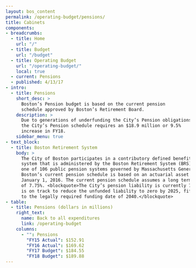 ```yaml
---
layout: bos_content
permalink: /operating-budget/pensions/
title: Cabinets
components:
- breadcrumbs:
  - title: Home
    url: "/"
  - title: Budget
    url: "/budget"
  - title: Operating Budget
    url: "/operating-budget/"
    local: true
  - current: Pensions
  - published: 4/13/17
- intro:
  - title: Pensions
    short_desc: >
      Boston’s Pension budget is based on the current pension 
      schedule approved by Boston’s Retirement Board. 
    description: >
      Due to generations of underfunding the City’s Pension obligations, 
      the City’s Pension schedule requires an $18.9 million or 9.5% 
      increase in FY18.
    sidebar_menu: true
- text_block:
  - title: Boston Retirement System
    body: >
      The City of Boston participates in a contributory defined benefit retirement 
      system that is administered by the Boston Retirement System (BRS). BRS is 
      one of 106 public pension systems governed by Massachusetts General Law Chapter 32. 
      Boston’s current pension schedule is based on an actuarial asset valuation as of 
      January 1, 2016. The current pension schedule assumes a long term rate of return 
      of 7.75%. <blockquote>The City’s pension liability is currently 74.96% funded and 
      is on track to reduce the unfunded liability to zero by 2025, fifteen years prior 
      to the legally required funding date of 2040.</blockquote>
- table:
  - title: Pensions (dollars in millions)
    right_text:
      name: Back to all expenditures
      link: /operating-budget
    columns:
      - "": Pensions
        "FY15 Actual": $152.91
        "FY16 Actual": $169.62
        "FY17 Budget": $184.55
        "FY18 Budget": $189.88
---
```


